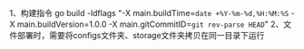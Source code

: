 1、构建指令 
go build -ldflags "-X main.buildTime=`date +%Y-%m-%d,%H:%M:%S` -X main.buildVersion=1.0.0 -X main.gitCommitID=`git rev-parse HEAD`"
2、文件部署时，需要将configs文件夹、storage文件夹拷贝在同一目录下运行